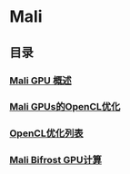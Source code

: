 # Mali

## 目录

### [Mali GPU 概述](./overview/overview.md)

### [Mali GPUs的OpenCL优化](./optimizing-opencl-for-mali-gpus/optimizing-opencl-for-mali-gpus.md)

### [OpenCL优化列表](./opencl-optimizations-list/opencl-optimizations-list.md)

### [Mali Bifrost GPU计算](./mali-bifrost-gpu-compute/mali-bifrost-gpu-compute.md)
